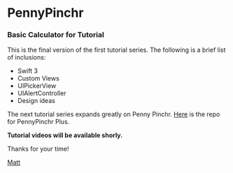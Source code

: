 # PennyPinchr

### Basic Calculator for Tutorial

This is the final version of the first tutorial series. The following is a brief list of inclusions:

* Swift 3
* Custom Views
* UIPickerView
* UIAlertController
* Design ideas

The next tutorial series expands greatly on Penny Pinchr. [Here](https://github.com/12thtone/PennyPinchrPlusFinal) is the repo for PennyPinchr Plus.

**Tutorial videos will be available shorly.**

Thanks for your time!

[Matt](http://gommmd.com)
